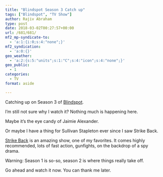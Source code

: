 ```yaml
---
title: "Blindspot Season 3 Catch up"
tags: ["Blindspot", "TV Show"]
author: Rajiv Abraham
type: post
date: 2018-03-02T00:27:57+00:00
url: /681/681/
mf2_mp-syndicate-to:
  - 'a:1:{i:0;s:4:"none";}'
mf2_syndication:
  - 'a:0:{}'
geo_weather:
  - 'a:2:{s:5:"units";s:1:"C";s:4:"icon";s:4:"none";}'
geo_public:
  - 1
categories:
  - TV
format: aside

---
```

<p style="text-align: left;">
  Catching up on Season 3 of <a href="https://www.imdb.com/title/tt4474344/" target="_blank" rel="noopener">Blindspot</a>.
</p>

<p style="text-align: left;">
  I&#8217;m still not sure why I watch it? Nothing much is happening here.
</p>

<p style="text-align: left;">
  Maybe it&#8217;s the eye candy of Jaimie Alexander.
</p>

<p style="text-align: left;">
  Or maybe I have a thing for Sullivan Stapleton ever since I saw Strike Back.
</p>

<p style="text-align: left;">
  <a href="http://www.imdb.com/title/tt1492179/" target="_blank" rel="noopener">Strike Back</a> is an amazing show, one of my favorites. It comes highly recommended, lots of fast action, gunfights, on the backdrop of a spy drama.
</p>

<p style="text-align: left;">
  Warning: Season 1 is so-so, season 2 is where things really take off.
</p>

<p style="text-align: left;">
  Go ahead and watch it now. You can thank me later.
</p>